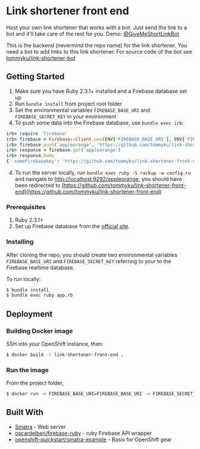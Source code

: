 # Link shortener front end

Host your own link shortener that works with a bot. Just send the link
to a bot and it'll take care of the rest for you. Demo:
[@GiveMeShortLinkBot](http://t.me/GiveMeShortLinkBot)

This is the backend (nevermind the repo name) for the link shortener. You need a bot to add links to this link shortener. For source code of the bot see [tommyku/link-shortener-bot](https://github.com/tommyku/link-shortener-bot)

## Getting Started

1. Make sure you have Ruby 2.3.1+ installed and a Firebase database set up
2. Run `bundle install` from project root folder
2. Set the environmental variables `FIREBASE_BASE_URI` and `FIREBASE_SECRET_KEY` in your environment
3. To push some data into the Firebase database, use `bundle exec irb`:

``` ruby
irb> require 'firebase'
irb> firebase = Firebase::Client.new(ENV['FIREBASE_BASE_URI'], ENV['FIREBASE_SECRET_KEY'])
irb> firebase.push('appleorange', 'https://github.com/tommyku/link-shortener-front-end')
irb> response = firebase.get('appleorange')
irb> response.body
{'-somefirebasekey': 'https://github.com/tommyku/link-shortener-front-end'}
```
4. To run the server locally, run `bundle exec ruby -S rackup -w config.ru` and navigate to [http://localhost:9292/appleorange](http://localhost:9292/appleorange), you should have been redirected to [https://github.com/tommyku/link-shortener-front-end](https://github.com/tommyku/link-shortener-front-end)

### Prerequisites

1. Ruby 2.3.1+
1. Set up Firebase database from the [official site](https://firebase.google.com/).

### Installing

After cloning the repo, you should create two environmental variables `FIREBASE_BASE_URI` and `FIREBASE_SECRET_KEY` referring to your to the Firebase realtime database.

To run locally:

``` bash
$ bundle install
$ bundle exec ruby app.rb
```

## Deployment

### Building Docker image

SSH into your OpenShift instance, then:

``` bash
$ docker build -t link-shortener-front-end .
```

### Run the image

From the project folder,

``` bash
$ docker run -e FIREBASE_BASE_URI=FIREBASE_BASE_URI -e FIREBASE_SECRET_KEY=FIREBASE_SECRET_KEY -e PORT=3000 -p 3000:3000 link-shortener-front-end
```

## Built With

* [Sinatra](http://www.sinatrarb.com/) - Web server
* [oscardelben/firebase-ruby](https://github.com/oscardelben/firebase-ruby) - ruby Firebase API wrapper
* [openshift-quickstart/sinatra-example](https://github.com/openshift-quickstart/sinatra-example) - Basis for OpenShift gear
